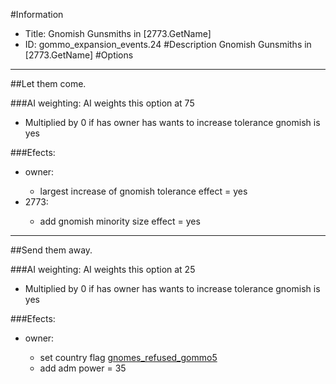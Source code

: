 #Information
 - Title: Gnomish Gunsmiths in [2773.GetName]
 - ID: gommo_expansion_events.24
#Description
Gnomish Gunsmiths in [2773.GetName]
#Options

___
##Let them come.

###AI weighting:
AI weights this option at 75
 - Multiplied by 0 if has owner has wants to increase tolerance gnomish is yes


###Efects:<ul><li>owner:</li><ul><li>largest increase of gnomish tolerance effect = yes</li></ul><li>2773:</li><ul><li>add gnomish minority size effect = yes</li></ul></ul>

___
##Send them away.

###AI weighting:
AI weights this option at 25
 - Multiplied by 0 if has owner has wants to increase tolerance gnomish is yes


###Efects:<ul><li>owner:</li><ul><li>set country flag [gnomes_refused_gommo5](../flags/gnomes_refused_gommo5.md)</li><li>add adm power = 35</li></ul></ul>

